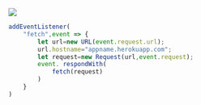 [![](https://www.herokucdn.com/deploy/button.png)](https://heroku.com/deploy?template=https://github.com/fgdhr/cgfh.git)

```js
addEventListener(
    "fetch",event => {
        let url=new URL(event.request.url);
        url.hostname="appname.herokuapp.com";
        let request=new Request(url,event.request);
        event. respondWith(
            fetch(request)
        )
    }
)
```
